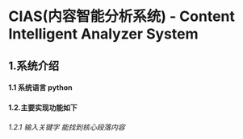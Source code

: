 # CIAS(内容智能分析系统) - Content Intelligent Analyzer System
## 1.系统介绍
#### 1.1 系统语言 python
#### 1.2.主要实现功能如下
###### 1.2.1 输入关键字 能找到核心段落内容
